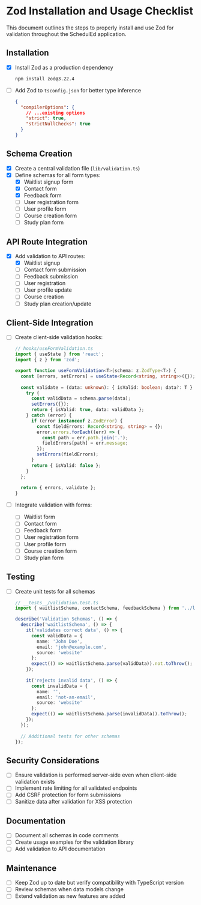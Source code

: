 # Zod Installation and Usage Checklist

This document outlines the steps to properly install and use Zod for validation throughout the SchedulEd application.

## Installation

- [x] Install Zod as a production dependency
  ```bash
  npm install zod@3.22.4
  ```

- [ ] Add Zod to `tsconfig.json` for better type inference
  ```json
  {
    "compilerOptions": {
      // ...existing options
      "strict": true,
      "strictNullChecks": true
    }
  }
  ```

## Schema Creation

- [x] Create a central validation file (`lib/validation.ts`)
- [x] Define schemas for all form types:
  - [x] Waitlist signup form
  - [x] Contact form
  - [x] Feedback form
  - [ ] User registration form
  - [ ] User profile form
  - [ ] Course creation form
  - [ ] Study plan form

## API Route Integration

- [x] Add validation to API routes:
  - [x] Waitlist signup
  - [ ] Contact form submission
  - [ ] Feedback submission
  - [ ] User registration
  - [ ] User profile update
  - [ ] Course creation
  - [ ] Study plan creation/update

## Client-Side Integration

- [ ] Create client-side validation hooks:
  ```typescript
  // hooks/useFormValidation.ts
  import { useState } from 'react';
  import { z } from 'zod';
  
  export function useFormValidation<T>(schema: z.ZodType<T>) {
    const [errors, setErrors] = useState<Record<string, string>>({});
    
    const validate = (data: unknown): { isValid: boolean; data?: T } => {
      try {
        const validData = schema.parse(data);
        setErrors({});
        return { isValid: true, data: validData };
      } catch (error) {
        if (error instanceof z.ZodError) {
          const fieldErrors: Record<string, string> = {};
          error.errors.forEach((err) => {
            const path = err.path.join('.');
            fieldErrors[path] = err.message;
          });
          setErrors(fieldErrors);
        }
        return { isValid: false };
      }
    };
    
    return { errors, validate };
  }
  ```

- [ ] Integrate validation with forms:
  - [ ] Waitlist form
  - [ ] Contact form
  - [ ] Feedback form
  - [ ] User registration form
  - [ ] User profile form
  - [ ] Course creation form
  - [ ] Study plan form

## Testing

- [ ] Create unit tests for all schemas
  ```typescript
  // __tests__/validation.test.ts
  import { waitlistSchema, contactSchema, feedbackSchema } from '../lib/validation';
  
  describe('Validation Schemas', () => {
    describe('waitlistSchema', () => {
      it('validates correct data', () => {
        const validData = {
          name: 'John Doe',
          email: 'john@example.com',
          source: 'website'
        };
        expect(() => waitlistSchema.parse(validData)).not.toThrow();
      });
      
      it('rejects invalid data', () => {
        const invalidData = {
          name: '',
          email: 'not-an-email',
          source: 'website'
        };
        expect(() => waitlistSchema.parse(invalidData)).toThrow();
      });
    });
    
    // Additional tests for other schemas
  });
  ```

## Security Considerations

- [ ] Ensure validation is performed server-side even when client-side validation exists
- [ ] Implement rate limiting for all validated endpoints
- [ ] Add CSRF protection for form submissions
- [ ] Sanitize data after validation for XSS protection

## Documentation

- [ ] Document all schemas in code comments
- [ ] Create usage examples for the validation library
- [ ] Add validation to API documentation

## Maintenance

- [ ] Keep Zod up to date but verify compatibility with TypeScript version
- [ ] Review schemas when data models change
- [ ] Extend validation as new features are added 